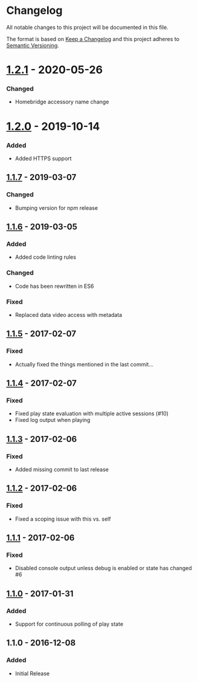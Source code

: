 # Changelog
All notable changes to this project will be documented in this file.

The format is based on [Keep a Changelog](http://keepachangelog.com/en/1.0.0/)
and this project adheres to [Semantic Versioning](http://semver.org/spec/v2.0.0.html).

# [1.2.1] - 2020-05-26
### Changed
- Homebridge accessory name change

# [1.2.0] - 2019-10-14
### Added
- Added HTTPS support

## [1.1.7] - 2019-03-07
### Changed
- Bumping version for npm release

## [1.1.6] - 2019-03-05
### Added
- Added code linting rules

### Changed
- Code has been rewritten in ES6

### Fixed
- Replaced data video access with metadata

## [1.1.5] - 2017-02-07
### Fixed
- Actually fixed the things mentioned in the last commit...

## [1.1.4] - 2017-02-07
### Fixed
- Fixed play state evaluation with multiple active sessions (#10)
- Fixed log output when playing

## [1.1.3] - 2017-02-06
### Fixed
- Added missing commit to last release

## [1.1.2] - 2017-02-06
### Fixed
- Fixed a scoping issue with this vs. self

## [1.1.1] - 2017-02-06
### Fixed
- Disabled console output unless debug is enabled or state has changed #6

## [1.1.0] - 2017-01-31
### Added
- Support for continuous polling of play state

## 1.1.0 - 2016-12-08
### Added
- Initial Release

[Unreleased]: https://github.com/iharosi/homebridge-plex-v2/compare/master...develop
[1.2.1]: https://github.com/iharosi/homebridge-plex-v2/compare/v1.2.0...v1.2.1
[1.2.0]: https://github.com/iharosi/homebridge-plex-v2/compare/v1.1.7...v1.2.0
[1.1.7]: https://github.com/iharosi/homebridge-plex-v2/compare/v1.1.6...v1.1.7
[1.1.6]: https://github.com/iharosi/homebridge-plex-v2/compare/v1.1.5...v1.1.6
[1.1.5]: https://github.com/iharosi/homebridge-plex-v2/compare/v1.1.4...v1.1.5
[1.1.4]: https://github.com/iharosi/homebridge-plex-v2/compare/v1.1.3...v1.1.4
[1.1.3]: https://github.com/iharosi/homebridge-plex-v2/compare/v1.1.2...v1.1.3
[1.1.2]: https://github.com/iharosi/homebridge-plex-v2/compare/v1.1.1...v1.1.2
[1.1.1]: https://github.com/iharosi/homebridge-plex-v2/compare/v1.1.0...v1.1.1
[1.1.0]: https://github.com/iharosi/homebridge-plex-v2/compare/v1.0.0...v1.1.0
